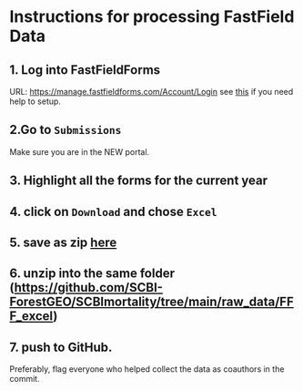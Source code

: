 # Instructions for processing FastField Data

## 1. Log into FastFieldForms
URL: https://manage.fastfieldforms.com/Account/Login
see [this](https://github.com/SCBI-ForestGEO/SCBImortality/blob/main/doc/Protocols/iPad%20%26%20FastField%20setup.md) if you need help to setup. 

## 2.Go to `Submissions`
Make sure you are in the NEW portal. 

## 3. Highlight all the forms for the current year

## 4. click on `Download` and chose `Excel`

## 5. save as zip [here](https://github.com/SCBI-ForestGEO/SCBImortality/tree/main/raw_data/FFF_excel)

## 6. unzip into the same folder (https://github.com/SCBI-ForestGEO/SCBImortality/tree/main/raw_data/FFF_excel)

## 7. push to GitHub. 
Preferably, flag everyone who helped collect the data as coauthors in the commit.
